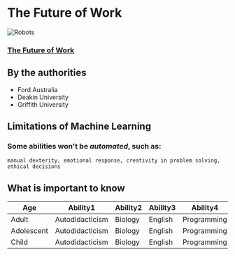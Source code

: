 # The Future of Work #

![Robots](https://media-exp3.licdn.com/dms/image/C4D22AQFCHd-RLgD0TQ/feedshare-shrink_1280/0/1624647076393?e=1628726400&v=beta&t=7YJD1rN2UmFbuEr5sftYPAQQ0VbekhimDh-oMxegL0Y)

### [The Future of Work](https://100jobsofthefuture.com/ "Prepare-se") ###

## By the authorities ##

 + Ford Australia
 + Deakin University
 + Griffith University
     
## Limitations of Machine Learning ##

### Some abilities won't be _automated_, such as: ###

```manual dexterity, emotional response, creativity in problem solving, ethical decisions```
    
## What is important to know

|Age|Ability1| Ability2| Ability3 | Ability4 |
|---|---|---| --- | --- |
|Adult | Autodidacticism | Biology | English | Programming |
|Adolescent | Autodidacticism | Biology | English | Programming |
|Child | Autodidacticism | Biology | English | Programming |